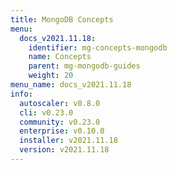```yaml
---
title: MongoDB Concepts
menu:
  docs_v2021.11.18:
    identifier: mg-concepts-mongodb
    name: Concepts
    parent: mg-mongodb-guides
    weight: 20
menu_name: docs_v2021.11.18
info:
  autoscaler: v0.8.0
  cli: v0.23.0
  community: v0.23.0
  enterprise: v0.10.0
  installer: v2021.11.18
  version: v2021.11.18
---
```


